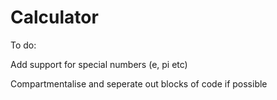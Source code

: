 # Calculator

To do:

Add support for special numbers (e, pi etc)

Compartmentalise and seperate out blocks of code if possible
